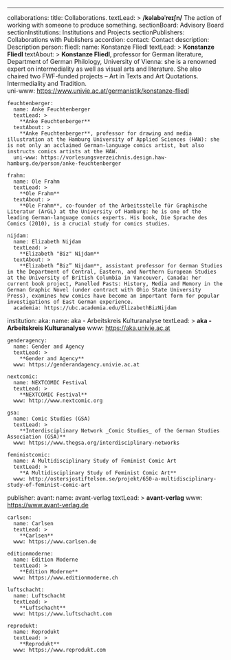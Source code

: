 ---
collaborations:
  title: Collaborations.
  textLead: >
    **/kəlabəˈreɪʃn/** The action of working with someone to produce something.
  sectionBoard: Advisory Board
  sectionInstitutions: Institutions and Projects
  sectionPublishers: Collaborations with Publishers
  accordion:
    contact: Contact
    description: Description
  person:
    fliedl:
      name: Konstanze Fliedl
      textLead: >
        **Konstanze Fliedl**
      textAbout: >
        **Konstanze Fliedl**, professor for German literature, Department of German Philology, University of Vienna: she is a renowned expert on intermediality as well as visual arts and literature. She also chaired two FWF-funded projects – Art in Texts and Art Quotations.   
        Intermediality and Tradition.  
      uni-www: https://www.univie.ac.at/germanistik/konstanze-fliedl   

    feuchtenberger:
      name: Anke Feuchtenberger
      textLead: >
        **Anke Feuchtenberger**
      textAbout: >
        **Anke Feuchtenberger**, professor for drawing and media illustration at the Hamburg University of Applied Sciences (HAW): she is not only an acclaimed German-language comics artist, but also instructs comics artists at the HAW.  
      uni-www: https://vorlesungsverzeichnis.design.haw-hamburg.de/person/anke-feuchtenberger

    frahm:
      name: Ole Frahm
      textLead: >
        **Ole Frahm**
      textAbout: >
        **Ole Frahm**, co-founder of the Arbeitsstelle für Graphische Literatur (ArGL) at the University of Hamburg: he is one of the leading German-language comics experts. His book, Die Sprache des Comics (2010), is a crucial study for comics studies.

    nijdam:
      name: Elizabeth Nijdam
      textLead: >
        **Elizabeth "Biz" Nijdam**
      textAbout: >
        **Elizabeth “Biz” Nijdam**, assistant professor for German Studies in the Department of Central, Eastern, and Northern European Studies at the University of British Columbia in Vancouver, Canada: her current book project, Panelled Pasts: History, Media and Memory in the German Graphic Novel (under contract with Ohio State University Press), examines how comics have become an important form for popular investigations of East German experience.
      academia: https://ubc.academia.edu/ElizabethBizNijdam

  institution:
    aka:
      name: aka - Arbeitskreis Kulturanalyse
      textLead: >
        **aka - Arbeitskreis Kulturanalyse**
      www: https://aka.univie.ac.at
         
    genderagency:
      name: Gender and Agency
      textLead: >
        **Gender and Agency**
      www: https://genderandagency.univie.ac.at

    nextcomic:
      name: NEXTCOMIC Festival
      textLead: >
        **NEXTCOMIC Festival**
      www: http://www.nextcomic.org

    gsa:
      name: Comic Studies (GSA)
      textLead: >
        **Interdisciplinary Network _Comic Studies_ of the German Studies Association (GSA)**
      www: https://www.thegsa.org/interdisciplinary-networks

    feministcomic:
      name: A Multidisciplinary Study of Feminist Comic Art
      textLead: >
        **A Multidisciplinary Study of Feminist Comic Art**
      www: http://ostersjostiftelsen.se/projekt/650-a-multidisciplinary-study-of-feminist-comic-art

      
  publisher:
    avant:
      name: avant-verlag
      textLead: >
        **avant-verlag**
      www: https://www.avant-verlag.de
      
    carlsen:
      name: Carlsen
      textLead: >
        **Carlsen**
      www: https://www.carlsen.de
      
    editionmoderne:
      name: Edition Moderne
      textLead: >
        **Edition Moderne**
      www: https://www.editionmoderne.ch
      
    luftschacht:
      name: Luftschacht
      textLead: >
        **Luftschacht**
      www: https://www.luftschacht.com
      
    reprodukt:
      name: Reprodukt
      textLead: >
        **Reprodukt**
      www: https://www.reprodukt.com
